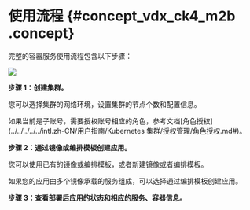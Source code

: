 # 使用流程 {#concept_vdx_ck4_m2b .concept}

完整的容器服务使用流程包含以下步骤：

![](http://static-aliyun-doc.oss-cn-hangzhou.aliyuncs.com/assets/img/15912/15477812767633_zh-CN.png)

**步骤 1：创建集群。**

您可以选择集群的网络环境，设置集群的节点个数和配置信息。

如果当前是子账号，需要授权账号相应的角色，参考文档[角色授权](../../../../../intl.zh-CN/用户指南/Kubernetes 集群/授权管理/角色授权.md#)。

**步骤 2：通过镜像或编排模板创建应用。**

您可以使用已有的镜像或编排模板，或者新建镜像或者编排模板。

如果您的应用由多个镜像承载的服务组成，可以选择通过编排模板创建应用。

**步骤 3：查看部署后应用的状态和相应的服务、容器信息。**

